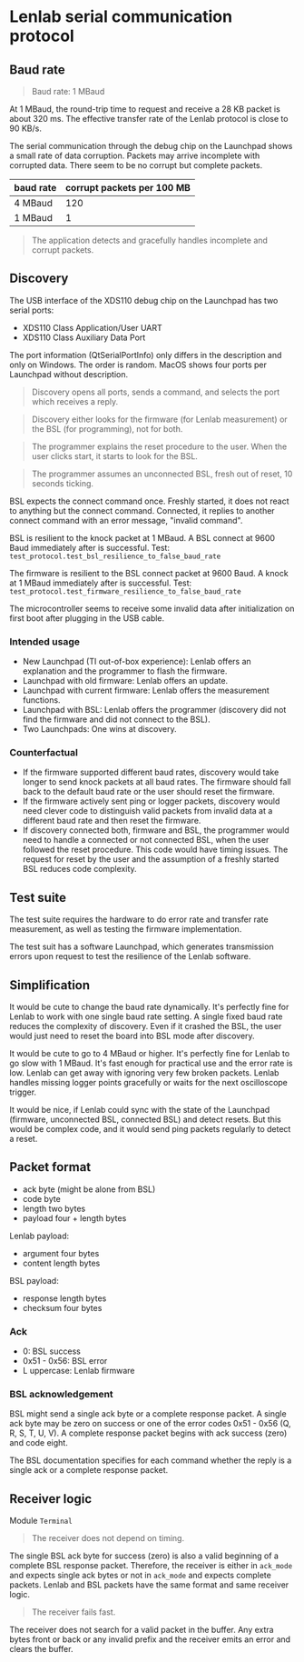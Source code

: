# Lenlab serial communication protocol

## Baud rate

> Baud rate: 1 MBaud

At 1 MBaud, the round-trip time to request and receive a 28 KB packet is about 320 ms.
The effective transfer rate of the Lenlab protocol is close to 90 KB/s. 

The serial communication through the debug chip on the Launchpad shows a small rate of data corruption.
Packets may arrive incomplete with corrupted data. There seem to be no corrupt but complete packets.

| baud rate | corrupt packets per 100 MB |
|-----------|----------------------------|
| 4 MBaud   | 120                        |
| 1 MBaud   | 1                          |

> The application detects and gracefully handles incomplete and corrupt packets.

## Discovery

The USB interface of the XDS110 debug chip on the Launchpad has two serial ports:

- XDS110 Class Application/User UART
- XDS110 Class Auxiliary Data Port

The port information (QtSerialPortInfo) only differs in the description and only on Windows. The order is random.
MacOS shows four ports per Launchpad without description.

> Discovery opens all ports, sends a command, and selects the port which receives a reply.

> Discovery either looks for the firmware (for Lenlab measurement) or the BSL (for programming), not for both.

> The programmer explains the reset procedure to the user.
> When the user clicks start, it starts to look for the BSL.

> The programmer assumes an unconnected BSL, fresh out of reset, 10 seconds ticking.

BSL expects the connect command once. Freshly started, it does not react to anything but the connect command.
Connected, it replies to another connect command with an error message, "invalid command".

BSL is resilient to the knock packet at 1 MBaud. A BSL connect at 9600 Baud immediately after is successful.
Test: `test_protocol.test_bsl_resilience_to_false_baud_rate`

The firmware is resilient to the BSL connect packet at 9600 Baud. A knock at 1 MBaud immediately after is successful.
Test: `test_protocol.test_firmware_resilience_to_false_baud_rate`

The microcontroller seems to receive some invalid data after initialization
on first boot after plugging in the USB cable.

### Intended usage

- New Launchpad (TI out-of-box experience): Lenlab offers an explanation and the programmer to flash the firmware.
- Launchpad with old firmware: Lenlab offers an update.
- Launchpad with current firmware: Lenlab offers the measurement functions.
- Launchpad with BSL: Lenlab offers the programmer (discovery did not find the firmware and did not connect to the BSL).
- Two Launchpads: One wins at discovery.

### Counterfactual

- If the firmware supported different baud rates, discovery would take longer to send knock packets at all baud rates. 
  The firmware should fall back to the default baud rate or the user should reset the firmware.
- If the firmware actively sent ping or logger packets, discovery would need clever code to distinguish
  valid packets from invalid data at a different baud rate and then reset the firmware.
- If discovery connected both, firmware and BSL, the programmer would need to handle a connected or not connected BSL,
  when the user followed the reset procedure. This code would have timing issues. The request for reset
  by the user and the assumption of a freshly started BSL reduces code complexity. 

## Test suite

The test suite requires the hardware to do error rate and transfer rate measurement,
as well as testing the firmware implementation.

The test suit has a software Launchpad, which generates transmission errors upon request
to test the resilience of the Lenlab software.

## Simplification

It would be cute to change the baud rate dynamically. It's perfectly fine for Lenlab to work with
one single baud rate setting. A single fixed baud rate reduces the complexity of discovery.
Even if it crashed the BSL, the user would just need to reset the board into BSL mode after discovery.

It would be cute to go to 4 MBaud or higher. It's perfectly fine for Lenlab to go slow with 1 MBaud.
It's fast enough for practical use and the error rate is low.
Lenlab can get away with ignoring very few broken packets. Lenlab handles missing logger points gracefully
or waits for the next oscilloscope trigger.

It would be nice, if Lenlab could sync with the state of the Launchpad (firmware, unconnected BSL, connected BSL)
and detect resets. But this would be complex code, and it would send ping packets regularly to detect a reset.

## Packet format

- ack byte (might be alone from BSL)
- code byte
- length two bytes
- payload four + length bytes

Lenlab payload:

- argument four bytes
- content length bytes

BSL payload:

- response length bytes
- checksum four bytes

### Ack

- 0: BSL success
- 0x51 - 0x56: BSL error
- L uppercase: Lenlab firmware

### BSL acknowledgement

BSL might send a single ack byte or a complete response packet. A single ack byte may be zero on success
or one of the error codes 0x51 - 0x56 (Q, R, S, T, U, V). A complete response packet begins with ack success (zero)
and code eight.

The BSL documentation specifies for each command whether the reply is a single ack or a complete response packet.

## Receiver logic

Module `Terminal`

> The receiver does not depend on timing.

The single BSL ack byte for success (zero) is also a valid beginning of a complete BSL response packet.
Therefore, the receiver is either in `ack_mode` and expects single ack bytes or not in `ack_mode`
and expects complete packets. Lenlab and BSL packets have the same format and same receiver logic.

> The receiver fails fast.

The receiver does not search for a valid packet in the buffer. Any extra bytes front or back or any invalid prefix
and the receiver emits an error and clears the buffer. 
